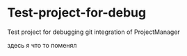 # Test-project-for-debug
Test project for debugging git integration of ProjectManager

здесь я что то поменял

